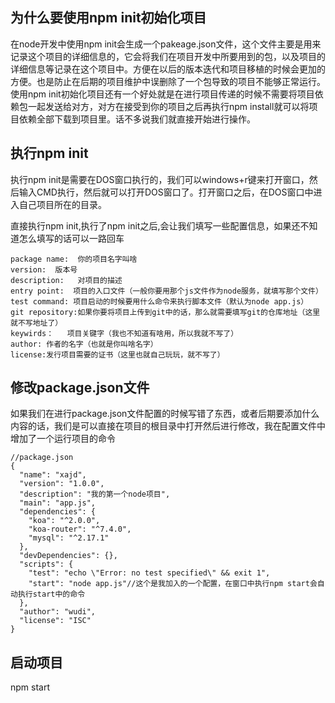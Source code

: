## 为什么要使用npm init初始化项目 ##

在node开发中使用npm init会生成一个pakeage.json文件，这个文件主要是用来记录这个项目的详细信息的，它会将我们在项目开发中所要用到的包，以及项目的详细信息等记录在这个项目中。方便在以后的版本迭代和项目移植的时候会更加的方便。也是防止在后期的项目维护中误删除了一个包导致的项目不能够正常运行。使用npm init初始化项目还有一个好处就是在进行项目传递的时候不需要将项目依赖包一起发送给对方，对方在接受到你的项目之后再执行npm install就可以将项目依赖全部下载到项目里。话不多说我们就直接开始进行操作。

## 执行npm init ##

执行npm init是需要在DOS窗口执行的，我们可以windows+r键来打开窗口，然后输入CMD执行，然后就可以打开DOS窗口了。打开窗口之后，在DOS窗口中进入自己项目所在的目录。


直接执行npm init,执行了npm init之后,会让我们填写一些配置信息，如果还不知道怎么填写的话可以一路回车


    package name:  你的项目名字叫啥
    version:  版本号
    description:   对项目的描述
    entry point:  项目的入口文件（一般你要用那个js文件作为node服务，就填写那个文件）
    test command: 项目启动的时候要用什么命令来执行脚本文件（默认为node app.js）
    git repository:如果你要将项目上传到git中的话，那么就需要填写git的仓库地址（这里就不写地址了）
    keywirds：   项目关键字（我也不知道有啥用，所以我就不写了）
    author: 作者的名字（也就是你叫啥名字）
    license:发行项目需要的证书（这里也就自己玩玩，就不写了）

## 修改package.json文件 ##

如果我们在进行package.json文件配置的时候写错了东西，或者后期要添加什么内容的话，我们是可以直接在项目的根目录中打开然后进行修改，我在配置文件中增加了一个运行项目的命令

    //package.json
    {
      "name": "xajd",
      "version": "1.0.0",
      "description": "我的第一个node项目",
      "main": "app.js",
      "dependencies": {
	    "koa": "^2.0.0",
	    "koa-router": "^7.4.0",
	    "mysql": "^2.17.1"
      },
      "devDependencies": {},
      "scripts": {
	    "test": "echo \"Error: no test specified\" && exit 1",
	    "start": "node app.js"//这个是我加入的一个配置，在窗口中执行npm start会自动执行start中的命令
      },
      "author": "wudi",
      "license": "ISC"
    }


## 启动项目 ##

 npm start
